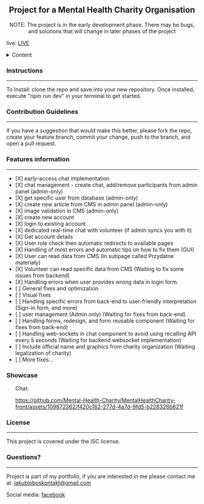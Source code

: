 
  <h2 align="center">Project for a Mental Health Charity Organisation</h2>
  <p align="center">NOTE: The project is in the early development phase. There may be bugs, and solutions that will change in later phases of the project</p>
  <p>live: <a href="https://mentalhealthcharity-front-production.up.railway.app/" target="_blank" rel="noopener">LIVE</a>
  
  <details>
    <summary>Content</summary>
    <ol>
      <li>
        <a href="#instructions">Installation Instructions</a>
      </li>
      <li><a href="#usage">Usage Information</a></li>
      <li><a href="#contributing">Contribution Guidelines</a></li>
      <li><a href="#features">Features list</a></li>
      <li><a href="#questions">Questions, and contact</a></li>
    </ol>
  </details>
  
  <h3 id="instructions">Instructions</h3>
  <hr>
  <p>To Install: clone the repo and save into your new repository. Once installed, execute "npm run dev" in your terminal to get started.</p>
  
  <h3 id="contributing">Contribution Guidelines</h3>
  <hr>
  <p>If you have a suggestion that would make this better, please fork the repo, create your feature branch, commit your change, push to the branch, and open a pull request.</p>
  
  <h3 id="features">Features information</h3>
  <hr>
  <ul>
    <li>[X] early-access chat implementation</li>
    <li>[X] chat management - create chat, add/remove participants from admin panel (admin-only)</li>
    <li>[X] get specific user from database (admin-only)</li>
    <li>[X] create new article from CMS in admin panel (admin-only)</li>
    <li>[X] image validation in CMS (admin-only)</li>
    <li>[X] create new account</li>
    <li>[X] login to existing account</li>
    <li>[X] dedicated real-time chat with volunteer (if admin syncs you with it)</li>
    <li>[X] Get account details</li>
    <li>[X] User role check then automatic redirects to available pages</li>
    <li>[X] Handling of most errors and automatic tips on how to fix them (GUI)</li>
    <li>[X] User can read data from CMS (In subpage called Przydatne materiały)</li>
    <li>[X] Volunteer can read specific data from CMS (Waiting to fix some issues from backend)</li>
    <li>[X] Handling errors when user provides wrong data in login form.</li>
    <li>[ ] General fixes and optimization</li>
    <li>[ ] Visual fixes</li>
    <li>[ ] Handling specific errors from back-end to user-friendly interpretation (Sign-in form, and more)</li>
    <li>[ ] user management (Admin only) (Waiting for fixes from back-end)</li>
    <li>[ ] Handling forms, redesign, and form reusable component (Waiting for fixes from back-end)</li>
    <li>[ ] Handling web-sockets in chat component to avoid using recalling API every 5 seconds (Waiting for backend websocket implementation)</li>
    <li>[ ] Include official name and graphics from charity organization (Waiting legalization of charity)</li>
    <li>[ ] More fixes...</li>
</ul>

<h3>Showcase</h3>
<ul>
  Chat:

https://github.com/Mental-Health-Charity/MentalHealthCharity-front/assets/109872362/f420c162-277d-4a7d-9fd5-b228326b821f


</ul>
  
  <h3 id="license">License</h3>
  <hr>
  <p>This project is covered under the ISC license.</p>

  
  <h3 id="questions">Questions?</h3>
  <hr>
  <p>Project is part of my portfolio, if you are interested in me please contact me at: <a href="mailto:jakubloboskontakt@gmail.com">jakubloboskontakt@gmail.com</a></p>
  <p>Social media: <a href="https://www.facebook.com/profile.php?id=100014322582448" target="_blank" rel="noopener">facebook</a></p>

